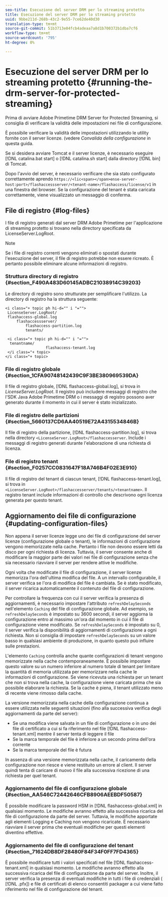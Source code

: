 ```yaml
---
seo-title: Esecuzione del server DRM per lo streaming protetto
title: Esecuzione del server DRM per lo streaming protetto
uuid: 9bbe211d-268b-43c2-9e55-7ce62de40d30
translation-type: tm+mt
source-git-commit: 51b3713e04fcb4adeaa7a8d1b700372b1dba7cf6
workflow-type: tm+mt
source-wordcount: '795'
ht-degree: 0%

---
```



# Esecuzione del server DRM per lo streaming protetto {#running-the-drm-server-for-protected-streaming}

Prima di avviare  Adobe Primetime DRM Server for Protected Streaming, si consiglia di verificare la validità delle impostazioni nei file di configurazione.

È possibile verificare la validità delle impostazioni utilizzando le utility fornite con il server licenze. (vedere *Convalida della configurazione* in questa guida.

Se si desidera avviare Tomcat e il server licenze, è necessario eseguire [!DNL catalina.bat start] o [!DNL catalina.sh start] dalla directory [!DNL bin] di Tomcat.

Dopo l&#39;avvio del server, è necessario verificare che sia stato configurato correttamente aprendo `https://<lic<span></span>ense-server-host:port>/flashaccessserver/<tenant-name>/flashaccess/license/v1` in una finestra del browser. Se la configurazione del tenant è stata caricata correttamente, viene visualizzato un messaggio di conferma.

## File di registro {#log-files}

I file di registro generati dal server DRM  Adobe Primetime per l&#39;applicazione di streaming protetto si trovano nella directory specificata da LicenseServer.LogRoot.

>[!NOTE]
>
>Se i file di registro correnti vengono eliminati o spostati durante l&#39;esecuzione del server, il file di registro potrebbe non essere ricreato. È pertanto possibile eliminare alcune informazioni di registro.

### Struttura directory di registro {#section_F490A483D60145ADBC21038914C39203}

Le directory di registro sono strutturate per semplificare l&#39;utilizzo. La directory di registro ha la struttura seguente:

```
<i class="+ topic ph hi-d="" i "="">
 LicenseServer.LogRoot/ 
 flashaccess-global.log 
     flashaccessserver/ 
         flashaccess-partition.log 
         tenants/ 
             
 <i class="+ topic ph hi-d="" i "="">
  tenantname/ 
                  flashaccess-tenant.log
 </i class="+ topic>
</i class="+ topic>
```

### File di registro globale {#section_1CFA90748142439C9F3BE380969539DA}

Il file di registro globale, [!DNL flashaccess-global.log], si trova in *LicenseServer.LogRoot*. Il registro può includere messaggi di registro che l&#39;SDK Java  Adobe Primetime DRM o i messaggi di registro possono aver generato durante il momento in cui il server è stato inizializzato.

### File di registro delle partizioni {#section_5660137CD6AA40519E72A4315534846B}

Il file di registro della partizione, [!DNL flashaccess-partition.log], si trova nella directory `<LicenseServer.LogRoot>/flashaccesserver`. Include i messaggi di registro generati durante l&#39;elaborazione di una richiesta di licenza.

### File di registro tenant {#section_F0257CC0831647F18A746B4F02E3E910}

Il file di registro del tenant di ciascun tenant, [!DNL flashaccess-tenant.log], si trova in `<LicenseServer.LogRoot>/flashaccesserver/tenants/<tenantname>`. Il registro tenant include informazioni di controllo che descrivono ogni licenza generata per questo tenant.

## Aggiornamento dei file di configurazione {#updating-configuration-files}

Non appena il server licenze legge uno dei file di configurazione del server licenze (configurazione globale o tenant), le informazioni di configurazione vengono memorizzate nella cache. Pertanto i file non devono essere letti da disco per ogni richiesta di licenza. Tuttavia, il server consente anche di modificare la maggior parte dei valori nei file di configurazione senza che sia necessario riavviare il server per rendere attive le modifiche.

Ogni volta che modificate il file di configurazione, il server licenze memorizza l&#39;ora dell&#39;ultima modifica del file. A un intervallo configurabile, il server verifica se l&#39;ora di modifica del file è cambiata. Se è stato modificato, il server ricarica automaticamente il contenuto del file di configurazione.

Per controllare la frequenza con cui il server verifica la presenza di aggiornamenti, è necessario impostare l&#39;attributo `refreshDelaySeconds` nell&#39;elemento `Caching` del file di configurazione globale. Ad esempio, se `refreshDelaySeconds` è impostato su 3600 secondi, il server aggiorna la configurazione entro al massimo un&#39;ora dal momento in cui il file di configurazione viene modificato. Se `refreshDelaySeconds` è impostato su 0, il server verifica la disponibilità di aggiornamenti di configurazione a ogni richiesta. Non si consiglia di impostare `refreshDelaySeconds` su un valore basso in qualsiasi ambiente di produzione, in quanto questo può influire sulle prestazioni.

L&#39;elemento `Caching` controlla anche quante configurazioni di tenant vengono memorizzate nella cache contemporaneamente. È possibile impostare questo valore su un numero inferiore al numero totale di tenant per limitare la quantità di memoria utilizzata per memorizzare nella cache le informazioni di configurazione. Se viene ricevuta una richiesta per un tenant che non si trova nella cache, la configurazione viene caricata prima che sia possibile elaborare la richiesta. Se la cache è piena, il tenant utilizzato meno di recente viene rimosso dalla cache.

La versione memorizzata nella cache della configurazione continua a essere utilizzata nelle seguenti situazioni (fino alla successiva verifica degli aggiornamenti da parte del server):

* Se una modifica viene salvata in un file di configurazione o in uno dei file di certificato a cui si fa riferimento nel file [!DNL flashaccess-tenant.xml] mentre il server tenta di leggere il file
* Se la marca temporale del file è inferiore a un secondo prima dell&#39;ora corrente
* Se la marca temporale del file è futura

In assenza di una versione memorizzata nella cache, il caricamento della configurazione non riesce e viene restituito un errore al client. Il server quindi tenta di caricare di nuovo il file alla successiva ricezione di una richiesta per quel tenant.

### Aggiornamento del file di configurazione globale {#section_AA546C72442646CFB8906AEEBDF50587}

È possibile modificare la password HSM in [!DNL flashaccess-global.xml] in qualsiasi momento. Le modifiche avranno effetto alla successiva ricarica del file di configurazione da parte del server. Tuttavia, le modifiche apportate agli elementi Logging e Caching non vengono ricaricate. È necessario riavviare il server prima che eventuali modifiche per questi elementi diventino effettive.

### Aggiornamento del file di configurazione del tenant {#section_71624DB8DF28480F84F34F0FF7FD4365}

È possibile modificare tutti i valori specificati nel file [!DNL flashaccess-tenant.xml] in qualsiasi momento. Le modifiche avranno effetto alla successiva ricarica del file di configurazione da parte del server. Inoltre, il server verifica la presenza di eventuali modifiche in tutti i file di credenziali ( [!DNL .pfx]) e file di certificati di elenco consentiti  packager a cui viene fatto riferimento nel file di configurazione del tenant.